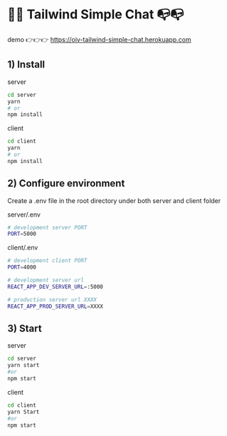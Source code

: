 # 📨📨 Tailwind Simple Chat 📭📭

demo 👉👉👉 https://oiv-tailwind-simple-chat.herokuapp.com

## 1) Install

server
```bash
cd server
yarn
# or
npm install
```

client

```bash
cd client
yarn
# or
npm install
```

## 2) Configure environment

Create a .env file in the root directory under both server and client folder

server/.env
```sh
# development server PORT
PORT=5000
```

client/.env

```sh
# development client PORT
PORT=4000

# development server url
REACT_APP_DEV_SERVER_URL=:5000

# production server url XXXX
REACT_APP_PROD_SERVER_URL=XXXX
```

## 3) Start

server
```bash
cd server
yarn start
#or
npm start
```

client

```bash
cd client
yarn Start
#or
npm start
```
